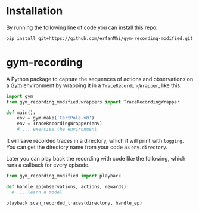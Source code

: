# Installation
By running the following line of code you can install this repo:
```Bash
pip install git+https://github.com/erfanMhi/gym-recording-modified.git
```


# gym-recording

A Python package to capture the sequences of actions and observations on a [Gym](https://github.com/openai/gym) environment
by wrapping it in a `TraceRecordingWrapper`, like this:

```Python
import gym
from gym_recording_modified.wrappers import TraceRecordingWrapper

def main():
    env = gym.make('CartPole-v0')
    env = TraceRecordingWrapper(env)
    # ... exercise the environment
```

It will save recorded traces in a directory, which it will print with `logging`.
You can get the directory name from your code as `env.directory`.

Later you can play back the recording with code like the following, which runs a callback for every episode.

```Python
from gym_recording_modified import playback

def handle_ep(observations, actions, rewards):
  # ... learn a model

playback.scan_recorded_traces(directory, handle_ep)
```
